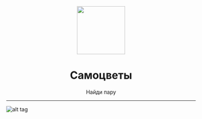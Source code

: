 <div align="center">
    <img src="[images/logo.png](https://github.com/sidenevkirill/Find-picture/blob/main/images/logo.png?raw=true)" width="128" height="128" style="display: block; margin: 0 auto"/>
    <h1>Самоцветы</h1>
    <p>Найди пару</p>
</div>

---

![alt tag](https://sidenevkirill.github.io/Find-picture/images/screen.png)
